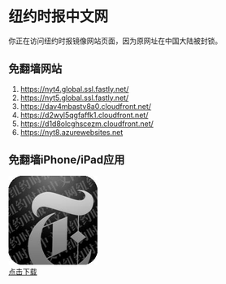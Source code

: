 <h1>纽约时报中文网</h1>
<p>你正在访问纽约时报镜像网站页面，因为原网址在中国大陆被封锁。</p>
<h2>免翻墙网站</h2>
<ol>
<li><a href="https://nyt4.global.ssl.fastly.net/" target="1">https://nyt4.global.ssl.fastly.net/</a></li>
<li><a href="https://nyt5.global.ssl.fastly.net/" target="2">https://nyt5.global.ssl.fastly.net/</a></li>
<li><a href="https://dav4mbastv8a0.cloudfront.net/" target="3">https://dav4mbastv8a0.cloudfront.net/</a></li>
<li><a href="https://d2wyl5qgfaffk1.cloudfront.net/" target="4">https://d2wyl5qgfaffk1.cloudfront.net/</a></li>
<li><a href="https://d1d8olcghscezm.cloudfront.net/" target="5">https://d1d8olcghscezm.cloudfront.net/</a></li>
<li><a href="https://nyt8.azurewebsites.net" target="6">https://nyt8.azurewebsites.net</a></li>
</ol>
<h2>免翻墙iPhone/iPad应用</h2>
<p>
	<a href="https://itunes.apple.com/cn/app/niu-yue-shi-bao-zhong-wen-wang/id807498298?mt=8">
		<img src="icon175x175.jpeg" />
		<br/>点击下载
	</a>
</p>